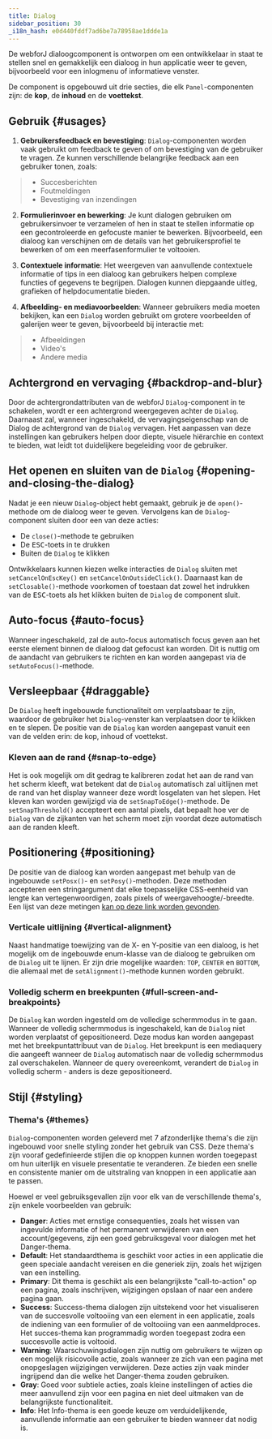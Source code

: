 ```yaml
---
title: Dialog
sidebar_position: 30
_i18n_hash: e0d440fddf7ad6be7a78958ae1ddde1a
---
```

<DocChip chip='shadow' />
<DocChip chip='name' label="dwc-dialog" />
<DocChip chip='since' label='23.06' />
<JavadocLink type="dialog" location="com/webforj/component/dialog/Dialog" top='true'/>

De webforJ dialoogcomponent is ontworpen om een ontwikkelaar in staat te stellen snel en gemakkelijk een dialoog in hun applicatie weer te geven, bijvoorbeeld voor een inlogmenu of informatieve venster.

De component is opgebouwd uit drie secties, die elk `Panel`-componenten zijn: de **kop**, de **inhoud** en de **voettekst**.

<ComponentDemo 
path='/webforj/dialogsections?' 
javaE='https://raw.githubusercontent.com/webforj/webforj-documentation/refs/heads/main/src/main/java/com/webforj/samples/views/dialog/DialogSectionsView.java'
height = '225px'
/>

## Gebruik {#usages}

1. **Gebruikersfeedback en bevestiging**: `Dialog`-componenten worden vaak gebruikt om feedback te geven of om bevestiging van de gebruiker te vragen. Ze kunnen verschillende belangrijke feedback aan een gebruiker tonen, zoals:

  >- Succesberichten 
  >- Foutmeldingen
  >- Bevestiging van inzendingen

2. **Formulierinvoer en bewerking**: Je kunt dialogen gebruiken om gebruikersinvoer te verzamelen of hen in staat te stellen informatie op een gecontroleerde en gefocuste manier te bewerken. Bijvoorbeeld, een dialoog kan verschijnen om de details van het gebruikersprofiel te bewerken of om een meerfasenformulier te voltooien.

3. **Contextuele informatie**: Het weergeven van aanvullende contextuele informatie of tips in een dialoog kan gebruikers helpen complexe functies of gegevens te begrijpen. Dialogen kunnen diepgaande uitleg, grafieken of helpdocumentatie bieden.

4. **Afbeelding- en mediavoorbeelden**: Wanneer gebruikers media moeten bekijken, kan een `Dialog` worden gebruikt om grotere voorbeelden of galerijen weer te geven, bijvoorbeeld bij interactie met:
  >- Afbeeldingen
  >- Video's
  >- Andere media

## Achtergrond en vervaging {#backdrop-and-blur}

Door de achtergrondattributen van de webforJ `Dialog`-component in te schakelen, wordt er een achtergrond weergegeven achter de `Dialog`. Daarnaast zal, wanneer ingeschakeld, de vervagingseigenschap van de Dialog de achtergrond van de `Dialog` vervagen. Het aanpassen van deze instellingen kan gebruikers helpen door diepte, visuele hiërarchie en context te bieden, wat leidt tot duidelijkere begeleiding voor de gebruiker.

<ComponentDemo 
path='/webforj/dialogbackdropblur?' 
javaE='https://raw.githubusercontent.com/webforj/webforj-documentation/refs/heads/main/src/main/java/com/webforj/samples/views/dialog/DialogBackdropBlurView.java'
height = '300px'
/>

## Het openen en sluiten van de `Dialog` {#opening-and-closing-the-dialog}

Nadat je een nieuw `Dialog`-object hebt gemaakt, gebruik je de `open()`-methode om de dialoog weer te geven. Vervolgens kan de `Dialog`-component sluiten door een van deze acties:
- De `close()`-methode te gebruiken
- De <kbd>ESC</kbd>-toets in te drukken
- Buiten de `Dialog` te klikken

Ontwikkelaars kunnen kiezen welke interacties de `Dialog` sluiten met `setCancelOnEscKey()` en `setCancelOnOutsideClick()`. Daarnaast kan de `setClosable()`-methode voorkomen of toestaan dat zowel het indrukken van de <kbd>ESC</kbd>-toets als het klikken buiten de `Dialog` de component sluit.

<ComponentDemo 
path='/webforj/dialogclose?' 
javaE='https://raw.githubusercontent.com/webforj/webforj-documentation/refs/heads/main/src/main/java/com/webforj/samples/views/dialog/DialogCloseView.java'
height = '350px'
/>

## Auto-focus {#auto-focus}

Wanneer ingeschakeld, zal de auto-focus automatisch focus geven aan het eerste element binnen de dialoog dat gefocust kan worden. Dit is nuttig om de aandacht van gebruikers te richten en kan worden aangepast via de `setAutoFocus()`-methode.

<ComponentDemo 
path='/webforj/dialogautofocus?' 
javaE='https://raw.githubusercontent.com/webforj/webforj-documentation/refs/heads/main/src/main/java/com/webforj/samples/views/dialog/DialogAutoFocusView.java'
height = '350px'
/>

## Versleepbaar {#draggable}

De `Dialog` heeft ingebouwde functionaliteit om verplaatsbaar te zijn, waardoor de gebruiker het `Dialog`-venster kan verplaatsen door te klikken en te slepen. De positie van de `Dialog` kan worden aangepast vanuit een van de velden erin: de kop, inhoud of voettekst.

### Kleven aan de rand {#snap-to-edge}
Het is ook mogelijk om dit gedrag te kalibreren zodat het aan de rand van het scherm kleeft, wat betekent dat de `Dialog` automatisch zal uitlijnen met de rand van het display wanneer deze wordt losgelaten van het slepen. Het kleven kan worden gewijzigd via de `setSnapToEdge()`-methode. De `setSnapThreshold()` accepteert een aantal pixels, dat bepaalt hoe ver de `Dialog` van de zijkanten van het scherm moet zijn voordat deze automatisch aan de randen kleeft.  

<ComponentDemo 
path='/webforj/dialogdraggable?' 
javaE='https://raw.githubusercontent.com/webforj/webforj-documentation/refs/heads/main/src/main/java/com/webforj/samples/views/dialog/DialogDraggableView.java'
height = '350px'
/>

## Positionering {#positioning}

De positie van de dialoog kan worden aangepast met behulp van de ingebouwde `setPosx()`- en `setPosy()`-methoden. Deze methoden accepteren een stringargument dat elke toepasselijke CSS-eenheid van lengte kan vertegenwoordigen, zoals pixels of weergavehoogte/-breedte. Een lijst van deze metingen [kan op deze link worden gevonden](https://developer.mozilla.org/en-US/docs/Learn/CSS/Building_blocks/Values_and_units#numbers_lengths_and_percentages).

<ComponentDemo 
path='/webforj/dialogpositioning?' 
javaE='https://raw.githubusercontent.com/webforj/webforj-documentation/refs/heads/main/src/main/java/com/webforj/samples/views/dialog/DialogPositioningView.java'
height = '350px'
/>

### Verticale uitlijning {#vertical-alignment}

Naast handmatige toewijzing van de X- en Y-positie van een dialoog, is het mogelijk om de ingebouwde enum-klasse van de dialoog te gebruiken om de `Dialog` uit te lijnen. Er zijn drie mogelijke waarden: `TOP`, `CENTER` en `BOTTOM`, die allemaal met de `setAlignment()`-methode kunnen worden gebruikt. 

<ComponentDemo 
path='/webforj/dialogalignments?' 
javaE='https://raw.githubusercontent.com/webforj/webforj-documentation/refs/heads/main/src/main/java/com/webforj/samples/views/dialog/DialogAlignmentsView.java'
height = '550px'
/>

### Volledig scherm en breekpunten {#full-screen-and-breakpoints}

De `Dialog` kan worden ingesteld om de volledige schermmodus in te gaan. Wanneer de volledig schermmodus is ingeschakeld, kan de `Dialog` niet worden verplaatst of gepositioneerd. Deze modus kan worden aangepast met het breekpuntattribuut van de `Dialog`. Het breekpunt is een mediaquery die aangeeft wanneer de `Dialog` automatisch naar de volledig schermmodus zal overschakelen. Wanneer de query overeenkomt, verandert de `Dialog` in volledig scherm - anders is deze gepositioneerd.

## Stijl {#styling}

### Thema's {#themes}

`Dialog`-componenten worden geleverd met <JavadocLink type="foundation" location="com/webforj/component/dialog/Dialog.Theme.html">7 afzonderlijke thema's </JavadocLink> die zijn ingebouwd voor snelle styling zonder het gebruik van CSS. Deze thema's zijn vooraf gedefinieerde stijlen die op knoppen kunnen worden toegepast om hun uiterlijk en visuele presentatie te veranderen. Ze bieden een snelle en consistente manier om de uitstraling van knoppen in een applicatie aan te passen.

Hoewel er veel gebruiksgevallen zijn voor elk van de verschillende thema's, zijn enkele voorbeelden van gebruik:

  - **Danger**: Acties met ernstige consequenties, zoals het wissen van ingevulde informatie of het permanent verwijderen van een account/gegevens, zijn een goed gebruiksgeval voor dialogen met het Danger-thema.
  - **Default**: Het standaardthema is geschikt voor acties in een applicatie die geen speciale aandacht vereisen en die generiek zijn, zoals het wijzigen van een instelling.
  - **Primary**: Dit thema is geschikt als een belangrijkste "call-to-action" op een pagina, zoals inschrijven, wijzigingen opslaan of naar een andere pagina gaan.
  - **Success**: Success-thema dialogen zijn uitstekend voor het visualiseren van de succesvolle voltooiing van een element in een applicatie, zoals de indiening van een formulier of de voltooiing van een aanmeldproces. Het succes-thema kan programmadig worden toegepast zodra een succesvolle actie is voltooid.
  - **Warning**: Waarschuwingsdialogen zijn nuttig om gebruikers te wijzen op een mogelijk risicovolle actie, zoals wanneer ze zich van een pagina met onopgeslagen wijzigingen verwijderen. Deze acties zijn vaak minder ingrijpend dan die welke het Danger-thema zouden gebruiken.
  - **Gray**: Goed voor subtiele acties, zoals kleine instellingen of acties die meer aanvullend zijn voor een pagina en niet deel uitmaken van de belangrijkste functionaliteit.
  - **Info**: Het Info-thema is een goede keuze om verduidelijkende, aanvullende informatie aan een gebruiker te bieden wanneer dat nodig is.

<ComponentDemo 
path='/webforj/dialogthemes?' 
javaE='https://raw.githubusercontent.com/webforj/webforj-documentation/refs/heads/main/src/main/java/com/webforj/samples/views/dialog/DialogThemesView.java'
height = '500px'
/>

<TableBuilder name="Dialog" />
